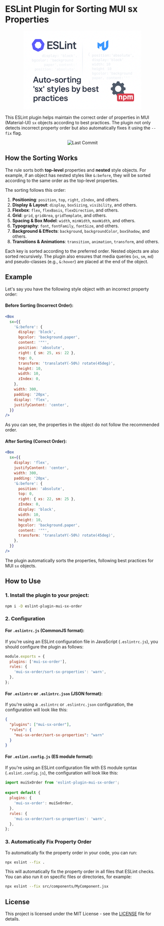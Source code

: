 # ESLint Plugin for Sorting MUI sx Properties

<p align="center">
  <img width="384" height="256" src="logo.png">
</p>

This ESLint plugin helps maintain the correct order of properties in MUI (Material-UI) `sx` objects according to best practices. The plugin not only detects incorrect property order but also automatically fixes it using the `--fix` flag.

<p align="center">
  <img src="https://img.shields.io/github/last-commit/sytnikovzp/eslint-plugin-mui-sx-order" alt="Last Commit">
</p>

## How the Sorting Works

The rule sorts both **top-level** properties and **nested** style objects. For example, if an object has nested styles like `&:before`, they will be sorted according to the same order as the top-level properties.

The sorting follows this order:

1. **Positioning**: `position`, `top`, `right`, `zIndex`, and others.
2. **Display & Layout**: `display`, `boxSizing`, `visibility`, and others.
3. **Flexbox**: `flex`, `flexBasis`, `flexDirection`, and others.
4. **Grid**: `grid`, `gridArea`, `gridTemplate`, and others.
5. **Spacing & Box Model**: `width`, `minWidth`, `maxWidth`, and others.
6. **Typography**: `font`, `fontFamily`, `fontSize`, and others.
7. **Background & Effects**: `background`, `backgroundColor`, `boxShadow`, and others.
8. **Transitions & Animations**: `transition`, `animation`, `transform`, and others.

Each key is sorted according to the preferred order. Nested objects are also sorted recursively.
The plugin also ensures that media queries (`xs`, `sm`, `md`) and pseudo-classes (e.g., `&:hover`) are placed at the end of the object.

## Example

Let's say you have the following style object with an incorrect property order:

#### Before Sorting (Incorrect Order):

```jsx
<Box
  sx={{
    '&:before': {
      display: 'block',
      bgcolor: 'background.paper',
      content: '""',
      position: 'absolute',
      right: { sm: 25, xs: 22 },
      top: 0,
      transform: 'translateY(-50%) rotate(45deg)',
      height: 10,
      width: 10,
      zIndex: 0,
    },
    width: 300,
    padding: '20px',
    display: 'flex',
    justifyContent: 'center',
  }}
/>
```

As you can see, the properties in the object do not follow the recommended order.

#### After Sorting (Correct Order):

```jsx
<Box
  sx={{
    display: 'flex',
    justifyContent: 'center',
    width: 300,
    padding: '20px',
    '&:before': {
      position: 'absolute',
      top: 0,
      right: { xs: 22, sm: 25 },
      zIndex: 0,
      display: 'block',
      width: 10,
      height: 10,
      bgcolor: 'background.paper',
      content: '""',
      transform: 'translateY(-50%) rotate(45deg)',
    },
  }}
/>
```

The plugin automatically sorts the properties, following best practices for MUI `sx` objects.

## How to Use

### 1. Install the plugin to your project:

```bash
npm i -D eslint-plugin-mui-sx-order
```

### 2. Configuration

#### For `.eslintrc.js` (CommonJS format):

If you're using an ESLint configuration file in JavaScript (`.eslintrc.js`), you should configure the plugin as follows:

```javascript
module.exports = {
  plugins: ['mui-sx-order'],
  rules: {
    'mui-sx-order/sort-sx-properties': 'warn',
  },
};
```

#### For `.eslintrc` or `.eslintrc.json` (JSON format):

If you're using a `.eslintrc` or `.eslintrc.json` configuration, the configuration will look like this:

```json
{
  "plugins": ["mui-sx-order"],
  "rules": {
    "mui-sx-order/sort-sx-properties": "warn"
  }
}
```

#### For `.eslint.config.js` (ES module format):

If you're using an ESLint configuration file with ES module syntax (`.eslint.config.js`), the configuration will look like this:

```javascript
import muiSxOrder from 'eslint-plugin-mui-sx-order';

export default {
  plugins: {
    'mui-sx-order': muiSxOrder,
  },
  rules: {
    'mui-sx-order/sort-sx-properties': 'warn',
  },
};
```

### 3. Automatically Fix Property Order

To automatically fix the property order in your code, you can run:

```bash
npx eslint --fix .
```

This will automatically fix the property order in all files that ESLint checks. You can also run it on specific files or directories, for example:

```bash
npx eslint --fix src/components/MyComponent.jsx
```

## License

This project is licensed under the MIT License - see the [LICENSE](./LICENSE) file for details.

